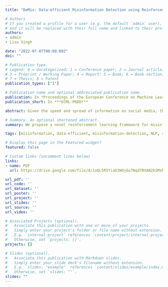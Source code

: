 ```yaml
---
title: "DeMis: Data-efficient Misinformation Detection using Reinforcement Learning"

# Authors
# If you created a profile for a user (e.g. the default `admin` user), write the username (folder name) here 
# and it will be replaced with their full name and linked to their profile.
authors:
- admin
- Lisa Singh

date: "2022-07-07T00:00:00Z"
doi: ""

# Publication type.
# Legend: 0 = Uncategorized; 1 = Conference paper; 2 = Journal article;
# 3 = Preprint / Working Paper; 4 = Report; 5 = Book; 6 = Book section;
# 7 = Thesis; 8 = Patent
publication_types: ["1"]

# Publication name and optional abbreviated publication name.
publication: In *Proceedings of the European Conference on Machine Learning and Principles and Practice of Knowledge Discovery in Databases (ECML-PKDD)*
publication_short: In ***ECML-PKDD***

abstract: Given the speed and spread of information on social media, the influence and impact of misinformation can be consequential. Deep learning approaches are state-of-the-art for many natural language processing tasks, including misinformation detection. To train deep learning algorithms effectively, a large amount of training data is essential. Unfortunately, while unlabeled data are abundant, manually-labeled data are lacking for misinformation detection. In this paper, we propose DeMis, a novel reinforcement learning (RL) framework to detect misinformation on Twitter in a resource-constrained environment, i.e. limited labeled data. The main novelties result from (1) using reinforcement learning to identify high-quality weak labels to use with manually-labeled data to jointly train a classifier, and (2) using fact-checked claims to construct weak labels from unlabeled tweets. We empirically show the strength of this approach over the current state of the art and demonstrate its effectiveness in a low-resourced environment, outperforming other models by up to 8% (F1 score. We also find that our method is more robust to heavily imbalanced data. Finally, to support reproducibility, we publish a package containing code, trained models, and labeled data sets.

# Summary. An optional shortened abstract.
summary: We propose a novel reinforcement learning framework for misinformation detection on Twitter. We release both code, data and pre-trained models.

tags: [misinformation, data-efficient, misinformation-detection, NLP, reinforcement-learning, twitter, computational-social-science]

# Display this page in the Featured widget?
featured: false

# Custom links (uncomment lines below)
links:
- name: PDF
  url: https://drive.google.com/file/d/1oQL5R5YiaO3Wdj6o7Nqd7BVAN2kSMxN8/view?usp=sharing

url_pdf: ''
url_code: ''
url_dataset: ''
url_poster: ''
url_project: ''
url_slides: ''
url_source: ''
url_video: ''

# Associated Projects (optional).
#   Associate this publication with one or more of your projects.
#   Simply enter your project's folder or file name without extension.
#   E.g. `internal-project` references `content/project/internal-project/index.md`.
#   Otherwise, set `projects: []`.
projects: []

# Slides (optional).
#   Associate this publication with Markdown slides.
#   Simply enter your slide deck's filename without extension.
#   E.g. `slides: "example"` references `content/slides/example/index.md`.
#   Otherwise, set `slides: ""`.
slides: ""
---
```

